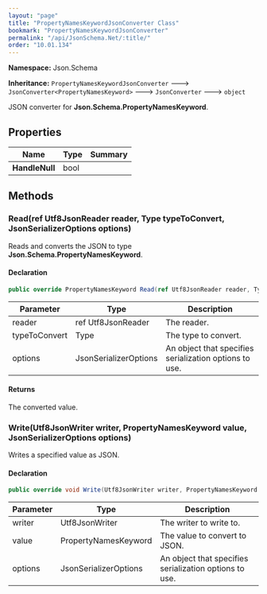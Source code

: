 ```yaml
---
layout: "page"
title: "PropertyNamesKeywordJsonConverter Class"
bookmark: "PropertyNamesKeywordJsonConverter"
permalink: "/api/JsonSchema.Net/:title/"
order: "10.01.134"
---
```

**Namespace:** Json.Schema

**Inheritance:**
`PropertyNamesKeywordJsonConverter`
 🡒 
`JsonConverter<PropertyNamesKeyword>`
 🡒 
`JsonConverter`
 🡒 
`object`

JSON converter for **Json.Schema.PropertyNamesKeyword**.

## Properties

| Name | Type | Summary |
|---|---|---|
| **HandleNull** | bool |  |

## Methods

### Read(ref Utf8JsonReader reader, Type typeToConvert, JsonSerializerOptions options)

Reads and converts the JSON to type **Json.Schema.PropertyNamesKeyword**.

#### Declaration

```c#
public override PropertyNamesKeyword Read(ref Utf8JsonReader reader, Type typeToConvert, JsonSerializerOptions options)
```

| Parameter | Type | Description |
|---|---|---|
| reader | ref Utf8JsonReader | The reader. |
| typeToConvert | Type | The type to convert. |
| options | JsonSerializerOptions | An object that specifies serialization options to use. |


#### Returns

The converted value.

### Write(Utf8JsonWriter writer, PropertyNamesKeyword value, JsonSerializerOptions options)

Writes a specified value as JSON.

#### Declaration

```c#
public override void Write(Utf8JsonWriter writer, PropertyNamesKeyword value, JsonSerializerOptions options)
```

| Parameter | Type | Description |
|---|---|---|
| writer | Utf8JsonWriter | The writer to write to. |
| value | PropertyNamesKeyword | The value to convert to JSON. |
| options | JsonSerializerOptions | An object that specifies serialization options to use. |


